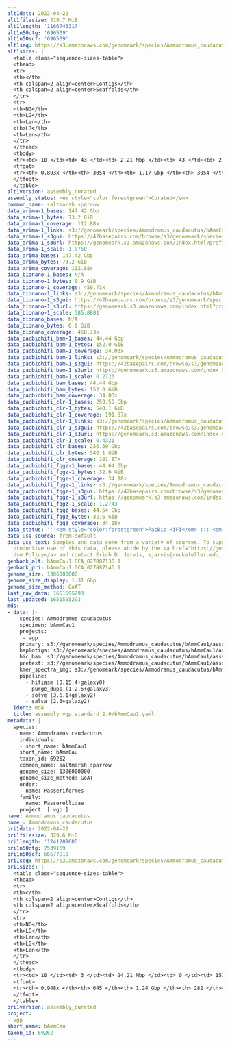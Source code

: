 ```yaml
---
alt1date: 2022-04-22
alt1filesize: 319.7 MiB
alt1length: '1166743317'
alt1n50ctg: '696509'
alt1n50scf: '696509'
alt1seq: https://s3.amazonaws.com/genomeark/species/Ammodramus_caudacutus/bAmmCau1/assembly_curated/bAmmCau1.alt.cur.20220422.fasta.gz
alt1sizes: |
  <table class="sequence-sizes-table">
  <thead>
  <tr>
  <th></th>
  <th colspan=2 align=center>Contigs</th>
  <th colspan=2 align=center>Scaffolds</th>
  </tr>
  <tr>
  <th>NG</th>
  <th>LG</th>
  <th>Len</th>
  <th>LG</th>
  <th>Len</th>
  </tr>
  </thead>
  <tbody>
  <tr><td> 10 </td><td> 43 </td><td> 2.21 Mbp </td><td> 43 </td><td> 2.21 Mbp </td></tr><tr><td> 20 </td><td> 115 </td><td> 1.55 Mbp </td><td> 115 </td><td> 1.55 Mbp </td></tr><tr><td> 30 </td><td> 214 </td><td> 1.15 Mbp </td><td> 214 </td><td> 1.15 Mbp </td></tr><tr><td> 40 </td><td> 340 </td><td> 0.91 Mbp </td><td> 340 </td><td> 0.91 Mbp </td></tr><tr style="background-color:#cccccc;"><td> 50 </td><td> 504 </td><td> 0.70 Mbp </td><td> 504 </td><td> 0.70 Mbp </td></tr><tr><td> 60 </td><td> 725 </td><td> 0.51 Mbp </td><td> 725 </td><td> 0.51 Mbp </td></tr><tr><td> 70 </td><td> 1027 </td><td> 363.46 Kbp </td><td> 1027 </td><td> 363.46 Kbp </td></tr><tr><td> 80 </td><td> 1508 </td><td> 198.74 Kbp </td><td> 1508 </td><td> 198.74 Kbp </td></tr><tr><td> 90 </td><td> 0 </td><td>  </td><td> 0 </td><td>  </td></tr><tr><td> 100 </td><td> 0 </td><td>  </td><td> 0 </td><td>  </td></tr></tbody>
  <tfoot>
  <tr><th> 0.893x </th><th> 3054 </th><th> 1.17 Gbp </th><th> 3054 </th><th> 1.17 Gbp </th></tr>
  </tfoot>
  </table>
alt1version: assembly_curated
assembly_status: <em style="color:forestgreen">Curated</em>
common_name: saltmarsh sparrow
data_arima-1_bases: 147.42 Gbp
data_arima-1_bytes: 73.2 GiB
data_arima-1_coverage: 112.88x
data_arima-1_links: s3://genomeark/species/Ammodramus_caudacutus/bAmmCau1/genomic_data/arima/<br>
data_arima-1_s3gui: https://42basepairs.com/browse/s3/genomeark/species/Ammodramus_caudacutus/bAmmCau1/genomic_data/arima/
data_arima-1_s3url: https://genomeark.s3.amazonaws.com/index.html?prefix=species/Ammodramus_caudacutus/bAmmCau1/genomic_data/arima/
data_arima-1_scale: 1.8760
data_arima_bases: 147.42 Gbp
data_arima_bytes: 73.2 GiB
data_arima_coverage: 112.88x
data_bionano-1_bases: N/A
data_bionano-1_bytes: 0.9 GiB
data_bionano-1_coverage: 450.73x
data_bionano-1_links: s3://genomeark/species/Ammodramus_caudacutus/bAmmCau1/genomic_data/bionano/<br>
data_bionano-1_s3gui: https://42basepairs.com/browse/s3/genomeark/species/Ammodramus_caudacutus/bAmmCau1/genomic_data/bionano/
data_bionano-1_s3url: https://genomeark.s3.amazonaws.com/index.html?prefix=species/Ammodramus_caudacutus/bAmmCau1/genomic_data/bionano/
data_bionano-1_scale: 585.8801
data_bionano_bases: N/A
data_bionano_bytes: 0.9 GiB
data_bionano_coverage: 450.73x
data_pacbiohifi_bam-1_bases: 44.44 Gbp
data_pacbiohifi_bam-1_bytes: 152.0 GiB
data_pacbiohifi_bam-1_coverage: 34.03x
data_pacbiohifi_bam-1_links: s3://genomeark/species/Ammodramus_caudacutus/bAmmCau1/genomic_data/pacbio_hifi/<br>
data_pacbiohifi_bam-1_s3gui: https://42basepairs.com/browse/s3/genomeark/species/Ammodramus_caudacutus/bAmmCau1/genomic_data/pacbio_hifi/
data_pacbiohifi_bam-1_s3url: https://genomeark.s3.amazonaws.com/index.html?prefix=species/Ammodramus_caudacutus/bAmmCau1/genomic_data/pacbio_hifi/
data_pacbiohifi_bam-1_scale: 0.2723
data_pacbiohifi_bam_bases: 44.44 Gbp
data_pacbiohifi_bam_bytes: 152.0 GiB
data_pacbiohifi_bam_coverage: 34.03x
data_pacbiohifi_clr-1_bases: 250.59 Gbp
data_pacbiohifi_clr-1_bytes: 540.1 GiB
data_pacbiohifi_clr-1_coverage: 191.87x
data_pacbiohifi_clr-1_links: s3://genomeark/species/Ammodramus_caudacutus/bAmmCau1/genomic_data/pacbio_hifi/<br>
data_pacbiohifi_clr-1_s3gui: https://42basepairs.com/browse/s3/genomeark/species/Ammodramus_caudacutus/bAmmCau1/genomic_data/pacbio_hifi/
data_pacbiohifi_clr-1_s3url: https://genomeark.s3.amazonaws.com/index.html?prefix=species/Ammodramus_caudacutus/bAmmCau1/genomic_data/pacbio_hifi/
data_pacbiohifi_clr-1_scale: 0.4321
data_pacbiohifi_clr_bases: 250.59 Gbp
data_pacbiohifi_clr_bytes: 540.1 GiB
data_pacbiohifi_clr_coverage: 191.87x
data_pacbiohifi_fqgz-1_bases: 44.64 Gbp
data_pacbiohifi_fqgz-1_bytes: 32.6 GiB
data_pacbiohifi_fqgz-1_coverage: 34.18x
data_pacbiohifi_fqgz-1_links: s3://genomeark/species/Ammodramus_caudacutus/bAmmCau1/genomic_data/pacbio_hifi/<br>
data_pacbiohifi_fqgz-1_s3gui: https://42basepairs.com/browse/s3/genomeark/species/Ammodramus_caudacutus/bAmmCau1/genomic_data/pacbio_hifi/
data_pacbiohifi_fqgz-1_s3url: https://genomeark.s3.amazonaws.com/index.html?prefix=species/Ammodramus_caudacutus/bAmmCau1/genomic_data/pacbio_hifi/
data_pacbiohifi_fqgz-1_scale: 1.2743
data_pacbiohifi_fqgz_bases: 44.64 Gbp
data_pacbiohifi_fqgz_bytes: 32.6 GiB
data_pacbiohifi_fqgz_coverage: 34.18x
data_status: '''<em style="color:forestgreen">PacBio HiFi</em> ::: <em style="color:forestgreen">Arima</em>'''
data_use_source: from-default
data_use_text: Samples and data come from a variety of sources. To support fair and
  productive use of this data, please abide by the <a href="https://genome10k.soe.ucsc.edu/data-use-policies/">Data
  Use Policy</a> and contact Erich D. Jarvis, ejarvis@rockefeller.edu, with any questions.
genbank_alt: bAmmCau1:GCA_027887135.1
genbank_pri: bAmmCau1:GCA_027887145.1
genome_size: 1306000000
genome_size_display: 1.31 Gbp
genome_size_method: GoAT
last_raw_data: 1651595293
last_updated: 1651595293
mds:
- data: |-
    species: Ammodramus caudacutus
    specimen: bAmmCau1
    projects:
     - vgp
    primary: s3://genomeark/species/Ammodramus_caudacutus/bAmmCau1/assembly_vgp_standard_2.0/bAmmCau1.pri.asm.20220223.fasta.gz
    haplotigs: s3://genomeark/species/Ammodramus_caudacutus/bAmmCau1/assembly_vgp_standard_2.0/bAmmCau1.alt.asm.20220223.fasta.gz
    hic_bam: s3://genomeark/species/Ammodramus_caudacutus/bAmmCau1/assembly_vgp_standard_2.0/evaluation/pretext/s2/bAmmCau1_s2.bam
    pretext: s3://genomeark/species/Ammodramus_caudacutus/bAmmCau1/assembly_vgp_standard_2.0/evaluation/pretext/s2/bAmmCau1_heatmap.pretext
    kmer_spectra_img: s3://genomeark/species/Ammodramus_caudacutus/bAmmCau1/assembly_vgp_standard_2.0/evaluation/merqury/p/bAmmCau1_png/
    pipeline:
      - hifiasm (0.15.4+galaxy0)
      - purge_dups (1.2.5+galaxy3)
      - solve (3.6.1+galaxy2)
      - salsa (2.3+galaxy2)
  ident: md4
  title: assembly_vgp_standard_2.0/bAmmCau1.yaml
metadata: |
  species:
    name: Ammodramus caudacutus
    individuals:
    - short_name: bAmmCau1
    short_name: bAmmCau
    taxon_id: 69262
    common_name: saltmarsh sparrow
    genome_size: 1306000000
    genome_size_method: GoAT
    order:
      name: Passeriformes
    family:
      name: Passerellidae
    project: [ vgp ]
name: Ammodramus caudacutus
name_: Ammodramus_caudacutus
pri1date: 2022-04-22
pri1filesize: 329.6 MiB
pri1length: '1241209685'
pri1n50ctg: 7539169
pri1n50scf: 66577810
pri1seq: https://s3.amazonaws.com/genomeark/species/Ammodramus_caudacutus/bAmmCau1/assembly_curated/bAmmCau1.pri.cur.20220422.fasta.gz
pri1sizes: |
  <table class="sequence-sizes-table">
  <thead>
  <tr>
  <th></th>
  <th colspan=2 align=center>Contigs</th>
  <th colspan=2 align=center>Scaffolds</th>
  </tr>
  <tr>
  <th>NG</th>
  <th>LG</th>
  <th>Len</th>
  <th>LG</th>
  <th>Len</th>
  </tr>
  </thead>
  <tbody>
  <tr><td> 10 </td><td> 3 </td><td> 24.21 Mbp </td><td> 0 </td><td> 157.15 Mbp </td></tr><tr><td> 20 </td><td> 10 </td><td> 17.54 Mbp </td><td> 1 </td><td> 122.01 Mbp </td></tr><tr><td> 30 </td><td> 18 </td><td> 14.61 Mbp </td><td> 2 </td><td> 119.29 Mbp </td></tr><tr><td> 40 </td><td> 28 </td><td> 10.57 Mbp </td><td> 4 </td><td> 78.53 Mbp </td></tr><tr style="background-color:#cccccc;"><td> 50 </td><td> 42 </td><td style="background-color:#88ff88;"> 7.54 Mbp </td><td> 6 </td><td style="background-color:#88ff88;"> 66.58 Mbp </td></tr><tr><td> 60 </td><td> 63 </td><td> 5.28 Mbp </td><td> 8 </td><td> 44.36 Mbp </td></tr><tr><td> 70 </td><td> 93 </td><td> 3.54 Mbp </td><td> 12 </td><td> 22.58 Mbp </td></tr><tr><td> 80 </td><td> 142 </td><td> 1.91 Mbp </td><td> 19 </td><td> 13.15 Mbp </td></tr><tr><td> 90 </td><td> 265 </td><td> 486.75 Kbp </td><td> 37 </td><td> 2.23 Mbp </td></tr><tr><td> 100 </td><td> 0 </td><td>  </td><td> 0 </td><td>  </td></tr></tbody>
  <tfoot>
  <tr><th> 0.948x </th><th> 645 </th><th> 1.24 Gbp </th><th> 282 </th><th> 1.24 Gbp </th></tr>
  </tfoot>
  </table>
pri1version: assembly_curated
project:
- vgp
short_name: bAmmCau
taxon_id: 69262
---
```

